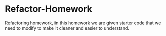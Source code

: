 # Refactor-Homework

Refactoring homework, in this homework we are given starter code that we need to modify to make it cleaner and easier to understand.
